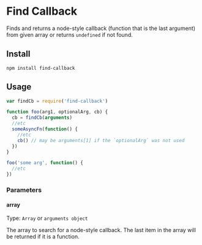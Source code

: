 # Find Callback

Finds and returns a node-style callback (function that is the last argument) from given array or returns `undefined` if not found.

## Install
```
npm install find-callback
```

## Usage

```javascript
var findCb = require('find-callback')

function foo(arg1, optionalArg, cb) {
  cb = findCb(arguments)
  //etc
  someAsyncFn(function() {
    //etc
    cb() // may be arguments[1] if the `optionalArg` was not used
  })
}

foo('some arg', function() {
  //etc
})
```

### Parameters

#### array

Type: `Array` or `arguments object`

The array to search for a node-style callback. The last item in the array will be returned if it is a function.
